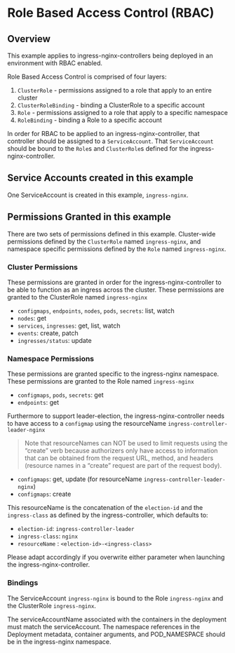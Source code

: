 # Role Based Access Control (RBAC)

## Overview

This example applies to ingress-nginx-controllers being deployed in an environment with RBAC enabled.

Role Based Access Control is comprised of four layers:

1. `ClusterRole` - permissions assigned to a role that apply to an entire cluster
2. `ClusterRoleBinding` - binding a ClusterRole to a specific account
3. `Role` - permissions assigned to a role that apply to a specific namespace
4. `RoleBinding` - binding a Role to a specific account

In order for RBAC to be applied to an ingress-nginx-controller, that controller
should be assigned to a `ServiceAccount`.  That `ServiceAccount` should be
bound to the `Role`s and `ClusterRole`s defined for the ingress-nginx-controller.

## Service Accounts created in this example

One ServiceAccount is created in this example, `ingress-nginx`.

## Permissions Granted in this example

There are two sets of permissions defined in this example.  Cluster-wide
permissions defined by the `ClusterRole` named `ingress-nginx`, and
namespace specific permissions defined by the `Role` named `ingress-nginx`.

### Cluster Permissions

These permissions are granted in order for the ingress-nginx-controller to be
able to function as an ingress across the cluster.  These permissions are
granted to the ClusterRole named `ingress-nginx`

* `configmaps`, `endpoints`, `nodes`, `pods`, `secrets`: list, watch
* `nodes`: get
* `services`, `ingresses`: get, list, watch
* `events`: create, patch
* `ingresses/status`: update

### Namespace Permissions

These permissions are granted specific to the ingress-nginx namespace.  These
permissions are granted to the Role named `ingress-nginx`

* `configmaps`, `pods`, `secrets`: get
* `endpoints`: get

Furthermore to support leader-election, the ingress-nginx-controller needs to
have access to a `configmap` using the resourceName `ingress-controller-leader-nginx`

> Note that resourceNames can NOT be used to limit requests using the “create”
> verb because authorizers only have access to information that can be obtained
> from the request URL, method, and headers (resource names in a “create” request
> are part of the request body).

* `configmaps`: get, update (for resourceName `ingress-controller-leader-nginx`)
* `configmaps`: create

This resourceName is the concatenation of the `election-id` and the
`ingress-class` as defined by the ingress-controller, which defaults to:

* `election-id`: `ingress-controller-leader`
* `ingress-class`: `nginx`
* `resourceName` : `<election-id>-<ingress-class>`

Please adapt accordingly if you overwrite either parameter when launching the
ingress-nginx-controller.

### Bindings

The ServiceAccount `ingress-nginx` is bound to the Role
`ingress-nginx` and the ClusterRole `ingress-nginx`.

The serviceAccountName associated with the containers in the deployment must
match the serviceAccount. The namespace references in the Deployment metadata, 
container arguments, and POD_NAMESPACE should be in the ingress-nginx namespace.
